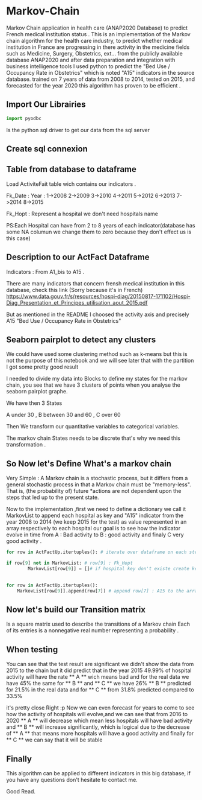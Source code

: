 # Markov-Chain
Markov Chain application in health care (ANAP2020 Database) to predict French medical institution status .
This is an implementation of the Markov chain algorithm for the health care industry, to predict whether medical institution
in France are progressing in there activity in the medicine fields such as Medicine, Surgery, Obstetrics, ext...
from the publicly available database ANAP2020 and after data preparation and integration with business intelligence tools 
I used python to predict the "Bed Use / Occupancy Rate in Obstetrics" which is noted "A15" indicators in the source database.
trained on 7 years of data from 2008 to 2014, tested on 2015, and forecasted for the year 2020 this algorithm has proven 
to be efficient .
## Import Our Librairies
```python
import pyodbc
```
Is the python sql driver to get our data from the sql server

## Create sql connexion

## Table from database to dataframe
Load ActiviteFait  table wich contains our indicators .

Fk_Date : Year  : 1->2008 2->2009 3->2010 4->2011 5->2012 6->2013 7->2014 8->2015

Fk_Hopt  : Represent a hospital we don't need hospitals name

PS:Each Hospital can have from 2 to 8 years of each indicator(database has some NA columun we change them to zero because they don't effect us is this case)

## Description to our ActFact Dataframe
Indicators   : From A1_bis to A15 .

There are many indicators that concern frensh medical institution in this database, check this link (Sorry because it's in French)
https://www.data.gouv.fr/s/resources/hospi-diag/20150817-171102/Hospi-Diag_Presentation_et_Principes_utilisation_aout_2015.pdf

But as mentioned in the README I choosed the activity axis and precisely A15 "Bed Use / Occupancy Rate in Obstetrics"

## Seaborn pairplot to detect any clusters
We could have used some clustering method such as k-means but this is not the purpose of this notebook and we will see later that with the partition I got some pretty good result

I needed to divide my data into Blocks to define my states for the markov chain, you see that we have 3 clusters of points when you analyse the seaborn pairplot graphe.

We have then 3 States 

A under 30 ,
B between 30 and 60 ,
C over 60

Then We transform our quantitative variables to categorical variables.

The markov chain States needs to be discrete that's why we need this transformation .

## So Now let's Define What's a markov chain
Very Simple : A Markov chain is a stochastic process, but it differs from a general stochastic process in that a Markov chain must be "memory-less". That is, (the probability of)  future *actions are not dependent upon the steps that led up to the  present   state.

Now to the implementation ,first we need to define a dictionary we call it  MarkovList  to append each hospital as key  and  "A15" indicator from the year 2008 to 2014 (we keep 2015 for the test) as  value represented in an array respectively to each hospital our goal is to see how the indicator evolve in time from A  : Bad activity to  B  : good activity and finaly C  very good activity  .

```python
for row in ActFactUp.itertuples(): # iterate over dataframe on each step it returns a row

if row[9] not in MarkovList: # row[9] : Fk_Hopt
        MarkovList[row[9]] = []# if hospital key don't existe create key in the dectionary
        
```
```python
for row in ActFactUp.itertuples():
    MarkovList[row[9]].append(row[7]) # append row[7] : A15 to the array for each hospital row[9] : Fk_hopt
```
## Now let's build our Transition matrix
Is a square matrix used to describe the transitions of a Markov chain Each of its entries is a nonnegative real number representing a probability .

## When testing

You can see that the test result are significant we didn't show the data from 2015 to the chain but it did predict that in the year 2015 49.99% of hospital activity will have the rate ** A ** wich means bad and for the real data we have 45% the same for ** B ** and ** C ** we have 26% ** B ** predicted for 21.5% in the real data and for ** C ** from 31.8% predicted compared to 33.5% 

it's pretty close Right :p
Now we can even forecast for years to come to see how the activity of hospitals will evolve,and we can see that from 2016 to 2020 ** A ** will decrease which mean less hospitals will have bad activity and ** B ** will increase significantly, which is logical due to the decrease of ** A ** that means more hospitals will have a good activity and finally for ** C ** we can say that it will be stable
## Finally 
This algorithm can be applied to different indicators in this big database, if you have any questions don't hesitate to contact me.

Good Read.
